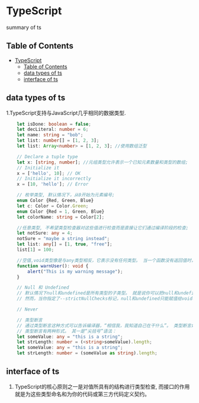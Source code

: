 # TypeScript

summary of ts

## Table of Contents

- [TypeScript](#typescript)
  - [Table of Contents](#table-of-contents)
  - [data types of ts](#data-types-of-ts)
  - [interface of ts](#interface-of-ts)

## data types of ts

1.TypeScript支持与JavaScript几乎相同的数据类型.

```typescript
    let isDone: boolean = false;
    let decLiteral: number = 6;
    let name: string = "bob";
    let list: number[] = [1, 2, 3];
    let list: Array<number> = [1, 2, 3]; //使用数组泛型

    // Declare a tuple type
    let x: [string, number]; //元组类型允许表示一个已知元素数量和类型的数组;
    // Initialize it
    x = ['hello', 10]; // OK
    // Initialize it incorrectly
    x = [10, 'hello']; // Error

    // 枚举类型, 默认情况下，从0开始为元素编号;
    enum Color {Red, Green, Blue}
    let c: Color = Color.Green;
    enum Color {Red = 1, Green, Blue}
    let colorName: string = Color[2];

    //任意类型, 不希望类型检查器对这些值进行检查而是直接让它们通过编译阶段的检查;
    let notSure: any = 4;
    notSure = "maybe a string instead";
    let list: any[] = [1, true, "free"];
    list[1] = 100;

    //空值,void类型像是与any类型相反，它表示没有任何类型。 当一个函数没有返回值时，你通常会见到其返回值类型是void
    function warnUser(): void {
        alert("This is my warning message");
    }

    // Null 和 Undefined
    // 默认情况下null和undefined是所有类型的子类型。 就是说你可以把null和undefined赋值给number类型的变量。
    // 然而，当你指定了--strictNullChecks标记，null和undefined只能赋值给void和它们各自。

    // Never

    // 类型断言
    // 通过类型断言这种方式可以告诉编译器，“相信我，我知道自己在干什么”。 类型断言好比其它语言里的类型转换，但是不/// 进行特殊的数据检查和解构。
    // 类型断言有两种形式。 其一是“尖括号”语法：
    let someValue: any = "this is a string";
    let strLength: number = (<string>someValue).length;
    let someValue: any = "this is a string";
    let strLength: number = (someValue as string).length;
```

## interface of ts

1. TypeScript的核心原则之一是对值所具有的结构进行类型检查, 而接口的作用就是为这些类型命名和为你的代码或第三方代码定义契约。

